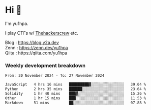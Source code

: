 # Hi 👋

I'm yu1hpa.

I play CTFs w/ [Thehackerscrew](https://www.thehackerscrew.team/) etc.

Blog : https://blog.y2a.dev  
Zenn : https://zenn.dev/yu1hpa  
Qiita : https://qiita.com/yu1hpa  

### Weekly development breakdown

<!--START_SECTION:waka-->

```txt
From: 20 November 2024 - To: 27 November 2024

JavaScript   4 hrs 16 mins   █████████▓░░░░░░░░░░░░░░░   39.04 %
Python       2 hrs 35 mins   ██████░░░░░░░░░░░░░░░░░░░   23.64 %
Solidity     1 hr 40 mins    ███▓░░░░░░░░░░░░░░░░░░░░░   15.26 %
Other        1 hr 15 mins    ███░░░░░░░░░░░░░░░░░░░░░░   11.53 %
Markdown     51 mins         ██░░░░░░░░░░░░░░░░░░░░░░░   07.88 %
```

<!--END_SECTION:waka-->

